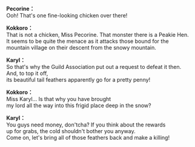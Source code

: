 # 

  
**Pecorine：**  
Ooh! That's one fine-looking chicken over there!  
  
**Kokkoro：**  
That is not a chicken, Miss Pecorine. That monster there is a Peakie Hen.  
It seems to be quite the menace as it attacks those bound for the  
mountain village on their descent from the snowy mountain.  
  
**Karyl：**  
So that's why the Guild Association put out a request to defeat it then.  
And, to top it off,  
its beautiful tail feathers apparently go for a pretty penny!  
  
**Kokkoro：**  
Miss Karyl... Is that why you have brought  
my lord all the way into this frigid place deep in the snow?  
  
**Karyl：**  
You guys need money, don'tcha? If you think about the rewards  
up for grabs, the cold shouldn't bother you anyway.  
Come on, let's bring all of those feathers back and make a killing!  
